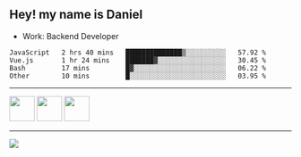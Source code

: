 ## Hey! my name is Daniel

- Work: Backend Developer

<!--START_SECTION:waka-->

```text
JavaScript   2 hrs 40 mins   ██████████████▒░░░░░░░░░░   57.92 %
Vue.js       1 hr 24 mins    ███████▓░░░░░░░░░░░░░░░░░   30.45 %
Bash         17 mins         █▓░░░░░░░░░░░░░░░░░░░░░░░   06.22 %
Other        10 mins         █░░░░░░░░░░░░░░░░░░░░░░░░   03.95 %
```

<!--END_SECTION:waka-->
    

<hr>
<div>
    <img height="45" src="https://img.icons8.com/color/48/000000/nodejs.png"/>
    <img height="45" src="https://www.vectorlogo.zone/logos/golang/golang-ar21.svg">
    <img height="45" src="https://www.vectorlogo.zone/logos/nestjs/nestjs-icon.svg">
</div>
<hr>
<div>
    <a href="https://www.linkedin.com/in/daniel-lucas-bb7b82193/" target="_blank">
        <img src="https://img.shields.io/badge/LinkedIn-0077B5?style=for-the-badge&logo=linkedin&logoColor=white">
    </a>
</div>
